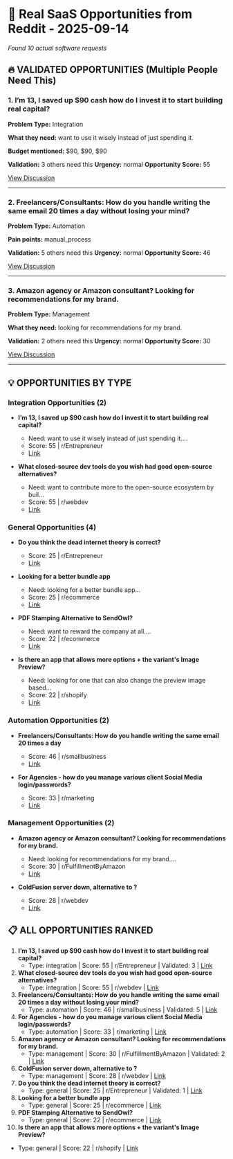 # 🎯 Real SaaS Opportunities from Reddit - 2025-09-14

*Found 10 actual software requests*

## 🔥 VALIDATED OPPORTUNITIES (Multiple People Need This)

### 1. I’m 13, I saved up $90 cash how do I invest it to start building real capital?

**Problem Type:** Integration

**What they need:** want to use it wisely instead of just spending it.

**Budget mentioned:** $90, $90, $90

**Validation:** 3 others need this
**Urgency:** normal
**Opportunity Score:** 55

[View Discussion](https://reddit.com/r/Entrepreneur/comments/1nbqj9a/im_13_i_saved_up_90_cash_how_do_i_invest_it_to/)

----------------------------------------

### 2. Freelancers/Consultants: How do you handle writing the same email 20 times a day without losing your mind?

**Problem Type:** Automation

**Pain points:** manual_process

**Validation:** 5 others need this
**Urgency:** normal
**Opportunity Score:** 46

[View Discussion](https://reddit.com/r/smallbusiness/comments/1ne64ic/freelancersconsultants_how_do_you_handle_writing/)

----------------------------------------

### 3. Amazon agency or Amazon consultant? Looking for recommendations for my brand.

**Problem Type:** Management

**What they need:** looking for recommendations for my brand.

**Validation:** 2 others need this
**Urgency:** normal
**Opportunity Score:** 30

[View Discussion](https://reddit.com/r/FulfillmentByAmazon/comments/1n1hayr/amazon_agency_or_amazon_consultant_looking_for/)

----------------------------------------

## 💡 OPPORTUNITIES BY TYPE

### Integration Opportunities (2)

- **I’m 13, I saved up $90 cash how do I invest it to start building real capital?**
  - Need: want to use it wisely instead of just spending it....
  - Score: 55 | r/Entrepreneur
  - [Link](https://reddit.com/r/Entrepreneur/comments/1nbqj9a/im_13_i_saved_up_90_cash_how_do_i_invest_it_to/)

- **What closed-source dev tools do you wish had good open-source alternatives?**
  - Need: want to contribute more to the open-source ecosystem by buil...
  - Score: 55 | r/webdev
  - [Link](https://reddit.com/r/webdev/comments/1mslx4r/what_closedsource_dev_tools_do_you_wish_had_good/)

### General Opportunities (4)

- **Do you think the dead internet theory is correct?**
  - Score: 25 | r/Entrepreneur
  - [Link](https://reddit.com/r/Entrepreneur/comments/1nb6foc/do_you_think_the_dead_internet_theory_is_correct/)

- **Looking for a better bundle app**
  - Need: looking for a better bundle app...
  - Score: 25 | r/ecommerce
  - [Link](https://reddit.com/r/ecommerce/comments/1mvz9r5/looking_for_a_better_bundle_app/)

- **PDF Stamping Alternative to SendOwl?**
  - Need: want to reward the company at all....
  - Score: 22 | r/ecommerce
  - [Link](https://reddit.com/r/ecommerce/comments/1mtvwih/pdf_stamping_alternative_to_sendowl/)

- **Is there an app that allows more options + the variant's Image Preview?**
  - Need: looking for one that can also change the preview image based...
  - Score: 22 | r/shopify
  - [Link](https://reddit.com/r/shopify/comments/1n6bi42/is_there_an_app_that_allows_more_options_the/)

### Automation Opportunities (2)

- **Freelancers/Consultants: How do you handle writing the same email 20 times a day**
  - Score: 46 | r/smallbusiness
  - [Link](https://reddit.com/r/smallbusiness/comments/1ne64ic/freelancersconsultants_how_do_you_handle_writing/)

- **For Agencies - how do  you manage various client Social Media login/passwords?**
  - Score: 33 | r/marketing
  - [Link](https://reddit.com/r/marketing/comments/1n29218/for_agencies_how_do_you_manage_various_client/)

### Management Opportunities (2)

- **Amazon agency or Amazon consultant? Looking for recommendations for my brand.**
  - Need: looking for recommendations for my brand....
  - Score: 30 | r/FulfillmentByAmazon
  - [Link](https://reddit.com/r/FulfillmentByAmazon/comments/1n1hayr/amazon_agency_or_amazon_consultant_looking_for/)

- **ColdFusion server down, alternative to ?**
  - Score: 28 | r/webdev
  - [Link](https://reddit.com/r/webdev/comments/1n30o8b/coldfusion_server_down_alternative_to/)

## 📋 ALL OPPORTUNITIES RANKED

1. **I’m 13, I saved up $90 cash how do I invest it to start building real capital?**
   - Type: integration | Score: 55 | r/Entrepreneur | Validated: 3 | [Link](https://reddit.com/r/Entrepreneur/comments/1nbqj9a/im_13_i_saved_up_90_cash_how_do_i_invest_it_to/)
2. **What closed-source dev tools do you wish had good open-source alternatives?**
   - Type: integration | Score: 55 | r/webdev | [Link](https://reddit.com/r/webdev/comments/1mslx4r/what_closedsource_dev_tools_do_you_wish_had_good/)
3. **Freelancers/Consultants: How do you handle writing the same email 20 times a day without losing your mind?**
   - Type: automation | Score: 46 | r/smallbusiness | Validated: 5 | [Link](https://reddit.com/r/smallbusiness/comments/1ne64ic/freelancersconsultants_how_do_you_handle_writing/)
4. **For Agencies - how do  you manage various client Social Media login/passwords?**
   - Type: automation | Score: 33 | r/marketing | [Link](https://reddit.com/r/marketing/comments/1n29218/for_agencies_how_do_you_manage_various_client/)
5. **Amazon agency or Amazon consultant? Looking for recommendations for my brand.**
   - Type: management | Score: 30 | r/FulfillmentByAmazon | Validated: 2 | [Link](https://reddit.com/r/FulfillmentByAmazon/comments/1n1hayr/amazon_agency_or_amazon_consultant_looking_for/)
6. **ColdFusion server down, alternative to ?**
   - Type: management | Score: 28 | r/webdev | [Link](https://reddit.com/r/webdev/comments/1n30o8b/coldfusion_server_down_alternative_to/)
7. **Do you think the dead internet theory is correct?**
   - Type: general | Score: 25 | r/Entrepreneur | Validated: 1 | [Link](https://reddit.com/r/Entrepreneur/comments/1nb6foc/do_you_think_the_dead_internet_theory_is_correct/)
8. **Looking for a better bundle app**
   - Type: general | Score: 25 | r/ecommerce | [Link](https://reddit.com/r/ecommerce/comments/1mvz9r5/looking_for_a_better_bundle_app/)
9. **PDF Stamping Alternative to SendOwl?**
   - Type: general | Score: 22 | r/ecommerce | [Link](https://reddit.com/r/ecommerce/comments/1mtvwih/pdf_stamping_alternative_to_sendowl/)
10. **Is there an app that allows more options + the variant's Image Preview?**
   - Type: general | Score: 22 | r/shopify | [Link](https://reddit.com/r/shopify/comments/1n6bi42/is_there_an_app_that_allows_more_options_the/)
